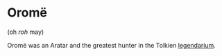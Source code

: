 # Oromë

(oh _roh_ may)

Oromë was an Aratar and the greatest hunter in the Tolkien [legendarium](http://tolkiengateway.net/wiki/Orom%C3%AB).
